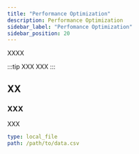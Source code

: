 ```yaml
---
title: "Performance Optimization"
description: Performance Optimization
sidebar_label: "Perfomance Optimization"
sidebar_position: 20
---
```


XXXX

:::tip XXX
XXX
:::



## XX

### XXX

XXX

```yaml
type: local_file
path: /path/to/data.csv
```
